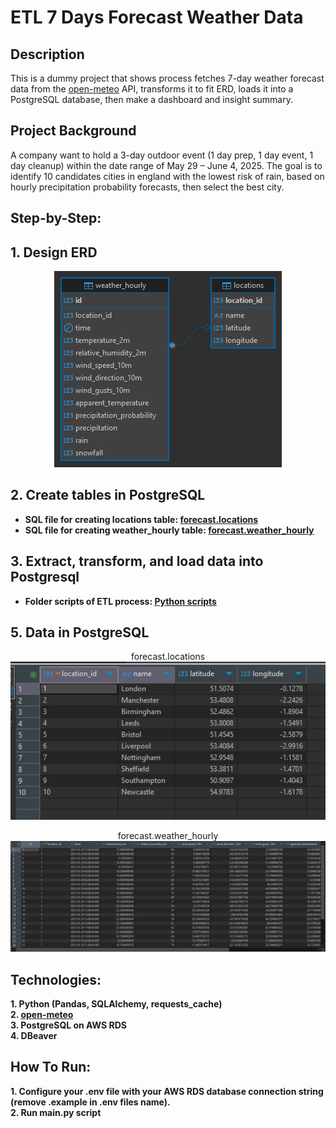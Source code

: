 <h1>ETL 7 Days Forecast Weather Data</h1>

<h2>Description</h2>
This is a dummy project that shows process fetches 7-day weather forecast data from the <a href="https://open-meteo.com/">open-meteo</a> API, transforms it to fit ERD, loads it into a PostgreSQL database, then make a dashboard and insight summary.
<br />
<h2>Project Background</h2>
A company want to hold a 3-day outdoor event (1 day prep, 1 day event, 1 day cleanup) within the date range of May 29 – June 4, 2025. The goal is to identify 10 candidates cities in england with the lowest risk of rain, based on hourly precipitation probability forecasts, then select the best city.
<br />

<h2>Step-by-Step:</h2>

<h2>
1. Design ERD
</h2>
<p align="center">
<img src="https://raw.githubusercontent.com/khairufde/7daysforecast/refs/heads/main/erd/demo%20-%20forecast.png"/>
 
<h2>2. Create tables in PostgreSQL</h2>

- <b>SQL file for creating locations table: <a href="https://github.com/khairufde/7daysforecast/blob/main/sql/create_tables_locations.sql">forecast.locations</a></b>
- <b>SQL file for creating weather_hourly table: <a href="https://github.com/khairufde/7daysforecast/blob/main/sql/create_tables_weather_hourly.sql">forecast.weather_hourly</a></b>

<h2>3. Extract, transform, and load data into Postgresql</h2>

- <b>Folder scripts of ETL process: <a href="https://github.com/khairufde/7daysforecast/tree/main/scripts">Python scripts</a></b>

<h2>
5. Data in PostgreSQL
</h2>
<p align="center">
forecast.locations<br/>
<img src="https://raw.githubusercontent.com/khairufde/7daysforecast/refs/heads/main/table_pic/demo%20-%20forecast%20-%20locations.PNG"/>
<p align="center">
forecast.weather_hourly<br/>
<img src="https://raw.githubusercontent.com/khairufde/7daysforecast/refs/heads/main/table_pic/demo%20-%20forecast%20-%20weather_hourly.PNG"/>

<h2>Technologies:</h2>

<b/>
1. Python (Pandas, SQLAlchemy, requests_cache)
<br/>
<b/>
2. <a href="https://open-meteo.com/">open-meteo</a>
<br/>
<b/>
3. PostgreSQL on AWS RDS
<br/>
<b/>
4. DBeaver
<br/>

<h2>How To Run:</h2>

<b/>
1. Configure your .env file with your AWS RDS database connection string (remove .example in .env files name).
<br/>
<b/>
2. Run main.py script
<br/>

<!--
 ```diff
- text in red
+ text in green
! text in orange
# text in gray
@@ text in purple (and bold)@@
```
--!>

